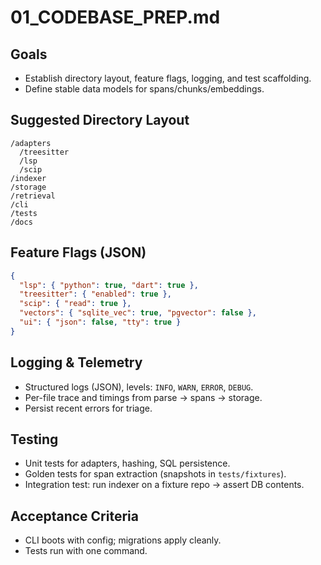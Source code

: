 # 01_CODEBASE_PREP.md

## Goals
- Establish directory layout, feature flags, logging, and test scaffolding.
- Define stable data models for spans/chunks/embeddings.

## Suggested Directory Layout
```
/adapters
  /treesitter
  /lsp
  /scip
/indexer
/storage
/retrieval
/cli
/tests
/docs
```

## Feature Flags (JSON)
```json
{
  "lsp": { "python": true, "dart": true },
  "treesitter": { "enabled": true },
  "scip": { "read": true },
  "vectors": { "sqlite_vec": true, "pgvector": false },
  "ui": { "json": false, "tty": true }
}
```

## Logging & Telemetry
- Structured logs (JSON), levels: `INFO`, `WARN`, `ERROR`, `DEBUG`.
- Per-file trace and timings from parse → spans → storage.
- Persist recent errors for triage.

## Testing
- Unit tests for adapters, hashing, SQL persistence.
- Golden tests for span extraction (snapshots in `tests/fixtures`).
- Integration test: run indexer on a fixture repo → assert DB contents.

## Acceptance Criteria
- CLI boots with config; migrations apply cleanly.  
- Tests run with one command.
